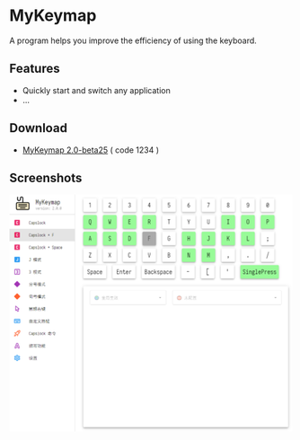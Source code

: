 # MyKeymap

A program helps you improve the efficiency of using the keyboard.


## Features

- Quickly start and switch any application
- ...

## Download

- [MyKeymap 2.0-beta25](https://wwqw.lanzouj.com/iB5YV1i034cj) ( code 1234 )

## Screenshots
![settings](./doc/settings.png)
